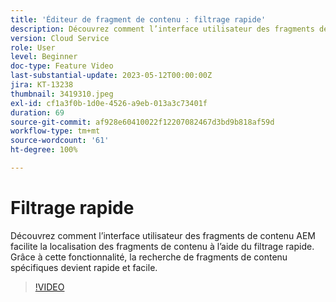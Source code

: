 ```yaml
---
title: 'Éditeur de fragment de contenu : filtrage rapide'
description: Découvrez comment l’interface utilisateur des fragments de contenu AEM facilite la localisation des fragments de contenu à l’aide du filtrage rapide. Grâce à cette fonctionnalité, la recherche de fragments de contenu spécifiques devient rapide et facile.
version: Cloud Service
role: User
level: Beginner
doc-type: Feature Video
last-substantial-update: 2023-05-12T00:00:00Z
jira: KT-13238
thumbnail: 3419310.jpeg
exl-id: cf1a3f0b-1d0e-4526-a9eb-013a3c73401f
duration: 69
source-git-commit: af928e60410022f12207082467d3bd9b818af59d
workflow-type: tm+mt
source-wordcount: '61'
ht-degree: 100%

---
```


# Filtrage rapide

Découvrez comment l’interface utilisateur des fragments de contenu AEM facilite la localisation des fragments de contenu à l’aide du filtrage rapide. Grâce à cette fonctionnalité, la recherche de fragments de contenu spécifiques devient rapide et facile.

>[!VIDEO](https://video.tv.adobe.com/v/3419310/?learn=on)
